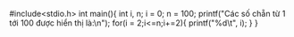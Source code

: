 #include<stdio.h>
int main(){
    int i, n;
    i = 0;
    n = 100;
    printf("Các số chẵn từ 1 tới 100 được hiển thị là:\n");
    for(i = 2;i<=n;i+=2){
        printf("%d\t", i);
    }
}
